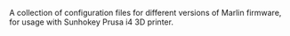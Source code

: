 A collection of configuration files for different versions of Marlin firmware, for usage with Sunhokey Prusa i4 3D printer.
